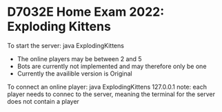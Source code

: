 # D7032E Home Exam 2022: Exploding Kittens

To start the server: java ExplodingKittens <numOnlinePlayers> <numBots> <Version>

- The online players may be between 2 and 5
- Bots are currently not implemented and may therefore only be one
- Currently the availible version is Original

To connect an online player: java ExplodingKittens 127.0.0.1
note: each player needs to connec to the server, meaning the terminal for the server does not contain a player
